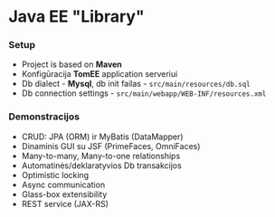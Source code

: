 # Java EE "Library"

### Setup
* Project is based on **Maven** 
* Konfigūracija **TomEE** application serveriui
* Db dialect - **Mysql**, db init failas - `src/main/resources/db.sql`
* Db connection settings - `src/main/webapp/WEB-INF/resources.xml`

### Demonstracijos
* CRUD: JPA (ORM) ir MyBatis (DataMapper) 
* Dinaminis GUI su JSF (PrimeFaces, OmniFaces)
* Many-to-many, Many-to-one relationships
* Automatinės/deklaratyvios Db transakcijos
* Optimistic locking
* Async communication
* Glass-box extensibility
* REST service (JAX-RS)

